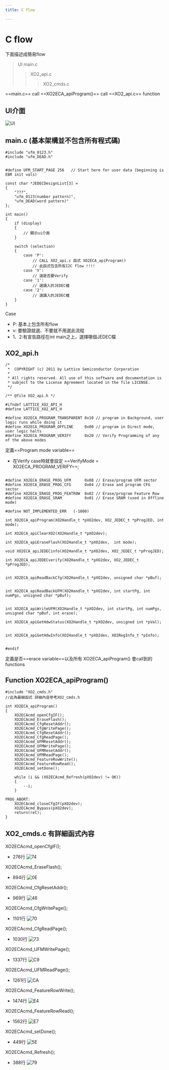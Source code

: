 ```yaml
---
title: C flow

---
```


C flow
===
下面描述成簡易flow
> UI
> main.c
>> XO2_api.c
>>>XO2_cmds.c  

==main.c== call ==XO2ECA_apiProgram()== call ==XO2_api.c== function

UI介面
---
![UI](https://hackmd.io/_uploads/S1DQVg6uA.png)


main.c (基本架構並不包含所有程式碼)
---
```c=
#include "ufm_0123.h"
#include "ufm_DEAD.h"


#define UFM_START_PAGE 256   // Start here for user data (beginning is EBR init vals)

const char *JEDECDesignList[3] = 
{
    "???",
    "ufm_0123(number pattern)",
    "ufm_DEAD(word pattern)"
};

int main()
{
    if (display)
    {
        // 顯示ui介面
    }
    
    switch (selection)
    {
        case 'P':
            // CALL XO2_api.c 函式 XO2ECA_apiProgram()
            // 此函式包含所有I2C flow !!!!
        case 'V':
            // 選是否要Verify
        case '1':
            // 選讀入的JEDEC檔
        case '2':
            // 選讀入的JEDEC檔
    }
}
```
Case
 - P: 基本上包含所有flow
 - v: 要驗證就選、不要就不用選此流程
 - 1、2:有宣告路徑在int main之上，選擇哪個JEDEC檔 

XO2_api.h
---
```c=
/*
 *  COPYRIGHT (c) 2011 by Lattice Semiconductor Corporation
 *
 * All rights reserved. All use of this software and documentation is
 * subject to the License Agreement located in the file LICENSE.
 */

/** @file XO2_api.h */
 
#ifndef LATTICE_XO2_API_H
#define LATTICE_XO2_API_H

#define XO2ECA_PROGRAM_TRANSPARENT 0x10 // program in Background, user logic runs while doing it
#define XO2ECA_PROGRAM_OFFLINE     0x00 // program in Direct mode, user logic halts
#define XO2ECA_PROGRAM_VERIFY	   0x20 // Verify Programming of any of the above modes
```
定義==Program mode variable==
 - 在Verify case時就會設定 ==VerifyMode = XO2ECA_PROGRAM_VERIFY==;

```c=

#define XO2ECA_ERASE_PROG_UFM      0x08 // Erase/program UFM sector
#define XO2ECA_ERASE_PROG_CFG      0x04 // Erase and program CFG sector
#define XO2ECA_ERASE_PROG_FEATROW  0x02 // Erase/program Feature Row
#define XO2ECA_ERASE_SRAM          0x01 // Erase SRAM (used in Offline mode)

#define NOT_IMPLEMENTED_ERR   (-1000)

int XO2ECA_apiProgram(XO2Handle_t *pXO2dev, XO2_JEDEC_t *pProgJED, int mode);

int XO2ECA_apiClearXO2(XO2Handle_t *pXO2dev);

int XO2ECA_apiEraseFlash(XO2Handle_t *pXO2dev,  int mode);

void XO2ECA_apiJEDECinfo(XO2Handle_t *pXO2dev, XO2_JEDEC_t *pProgJED);

int XO2ECA_apiJEDECverify(XO2Handle_t *pXO2dev, XO2_JEDEC_t *pProgJED);


int XO2ECA_apiReadBackCfg(XO2Handle_t *pXO2dev, unsigned char *pBuf);


int XO2ECA_apiReadBackUFM(XO2Handle_t *pXO2dev, int startPg, int numPgs, unsigned char *pBuf);


int XO2ECA_apiWriteUFM(XO2Handle_t *pXO2dev, int startPg, int numPgs, unsigned char *pBuf, int erase);

int XO2ECA_apiGetHdwStatus(XO2Handle_t *pXO2dev, unsigned int *pVal);


int XO2ECA_apiGetHdwInfo(XO2Handle_t *pXO2dev, XO2RegInfo_t *pInfo);


#endif
```
定義是否==erace variable==以及所有 XO2ECA_apiProgram() 會call到的functions

Function XO2ECA_apiProgram()
---
```c=
#include "XO2_cmds.h"
//此為最細函式 詳細內容參考XO2_cmds.h

int XO2ECA_apiProgram()
{
    XO2ECAcmd_openCfgIF();
    XO2ECAcmd_EraseFlash();
    XO2ECAcmd_CfgResetAddr();
    XO2ECAcmd_CfgWritePage();
    XO2ECAcmd_CfgResetAddr();
    XO2ECAcmd_CfgReadPage();
    XO2ECAcmd_UFMResetAddr();
    XO2ECAcmd_UFMWritePage();
    XO2ECAcmd_UFMResetAddr();
    XO2ECAcmd_UFMReadPage();
    XO2ECAcmd_FeatureRowWrite();
    XO2ECAcmd_FeatureRowRead();
    XO2ECAcmd_setDone();
    
    while (i && (XO2ECAcmd_Refresh(pXO2dev) != OK))
    {
    	--i;
    }

PROG_ABORT:
    XO2ECAcmd_closeCfgIF(pXO2dev); 
    XO2ECAcmd_Bypass(pXO2dev); 
    return(ret);
}
```
## XO2_cmds.c 有詳細函式內容

XO2ECAcmd_openCfgIF();
 - 276行
![74](https://hackmd.io/_uploads/SkJNCy6OC.png)


XO2ECAcmd_EraseFlash();
 - 894行
![0E](https://hackmd.io/_uploads/SkzX0yadC.png)


XO2ECAcmd_CfgResetAddr();
 - 969行
![46](https://hackmd.io/_uploads/BJ3GR16uC.png)


XO2ECAcmd_CfgWritePage();
 - 1101行
![70](https://hackmd.io/_uploads/BkUbCyadA.png)

XO2ECAcmd_CfgReadPage();
 - 1030行
![73](https://hackmd.io/_uploads/rkobCypuC.png)

XO2ECAcmd_UFMWritePage();
 - 1337行
![C9](https://hackmd.io/_uploads/Hyzx0JTO0.png)

XO2ECAcmd_UFMReadPage();
 - 1261行
![CA](https://hackmd.io/_uploads/Bye-CJT_A.png)

XO2ECAcmd_FeatureRowWrite();
 - 1474行
![E4](https://hackmd.io/_uploads/Sy1i6JpuC.png)

XO2ECAcmd_FeatureRowRead();
 - 1562行
![E7](https://hackmd.io/_uploads/Hykq61auR.png)

XO2ECAcmd_setDone();
 - 449行
![5E](https://hackmd.io/_uploads/SyxP6yp_R.png)

XO2ECAcmd_Refresh();
 - 388行
![79](https://hackmd.io/_uploads/rkGIp1pOA.png)

